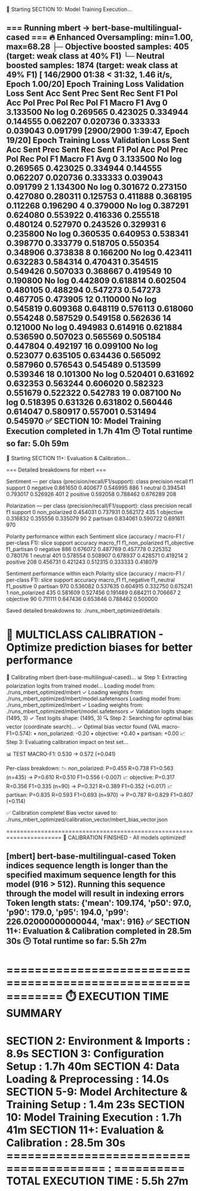 🚀 Starting SECTION 10: Model Training Execution...

=== Running mbert -> bert-base-multilingual-cased ===
🔥 Enhanced Oversampling: min=1.00, max=68.28
   ├─ Objective boosted samples: 405 (target: weak class at 40% F1)
   └─ Neutral boosted samples: 1874 (target: weak class at 49% F1)
 [ 146/2900 01:38 < 31:32, 1.46 it/s, Epoch 1.00/20]
Epoch	Training Loss	Validation Loss	Sent Acc	Sent Prec	Sent Rec	Sent F1	Pol Acc	Pol Prec	Pol Rec	Pol F1	Macro F1 Avg
0	3.133500	No log	0.269565	0.423025	0.334944	0.144555	0.062207	0.020736	0.333333	0.039043	0.091799
 [2900/2900 1:39:47, Epoch 19/20]
Epoch	Training Loss	Validation Loss	Sent Acc	Sent Prec	Sent Rec	Sent F1	Pol Acc	Pol Prec	Pol Rec	Pol F1	Macro F1 Avg
0	3.133500	No log	0.269565	0.423025	0.334944	0.144555	0.062207	0.020736	0.333333	0.039043	0.091799
2	1.134300	No log	0.301672	0.273150	0.427080	0.280311	0.125753	0.411888	0.368195	0.112268	0.196290
4	0.379000	No log	0.387291	0.624080	0.553922	0.416336	0.255518	0.480124	0.527970	0.243526	0.329931
6	0.235800	No log	0.360535	0.640953	0.538341	0.398770	0.333779	0.518705	0.550354	0.348906	0.373838
8	0.166200	No log	0.423411	0.632283	0.584314	0.470431	0.354515	0.549426	0.507033	0.368667	0.419549
10	0.190800	No log	0.442809	0.618814	0.602504	0.480105	0.488294	0.547273	0.547273	0.467705	0.473905
12	0.110000	No log	0.545819	0.609368	0.648119	0.576113	0.618060	0.554248	0.587529	0.549158	0.562636
14	0.121000	No log	0.494983	0.614916	0.621884	0.536590	0.507023	0.565569	0.505184	0.447804	0.492197
16	0.099100	No log	0.523077	0.635105	0.634436	0.565092	0.587960	0.576543	0.545489	0.513599	0.539346
18	0.101300	No log	0.520401	0.631692	0.632353	0.563244	0.606020	0.582323	0.551679	0.522322	0.542783
19	0.087100	No log	0.518395	0.631326	0.631802	0.560446	0.614047	0.580917	0.557001	0.531494	0.545970
✅ SECTION 10: Model Training Execution completed in 1.7h 41m
🕒 Total runtime so far: 5.0h 59m
------------------------------------------------------------

🚀 Starting SECTION 11+: Evaluation & Calibration...

=== Detailed breakdowns for mbert ===

Sentiment — per class (precision/recall/F1/support):
class	precision	recall	f1	support
0	negative	0.861650	0.400677	0.546995	886
1	neutral	0.394541	0.793017	0.526926	401
2	positive	0.592058	0.788462	0.676289	208

Polarization — per class (precision/recall/F1/support):
class	precision	recall	f1	support
0	non_polarized	0.454031	0.737931	0.562172	435
1	objective	0.316832	0.355556	0.335079	90
2	partisan	0.834061	0.590722	0.691611	970

Polarity performance within each Sentiment slice (accuracy / macro-F1 / per-class F1):
slice	support	accuracy	macro_f1	f1_non_polarized	f1_objective	f1_partisan
0	negative	886	0.676072	0.487769	0.457778	0.225352	0.780176
1	neutral	401	0.578554	0.508907	0.678937	0.428571	0.419214
2	positive	208	0.456731	0.421243	0.512315	0.333333	0.418079

Sentiment performance within each Polarity slice (accuracy / macro-F1 / per-class F1):
slice	support	accuracy	macro_f1	f1_negative	f1_neutral	f1_positive
0	partisan	970	0.536082	0.537635	0.604915	0.332750	0.675241
1	non_polarized	435	0.581609	0.527456	0.191489	0.684211	0.706667
2	objective	90	0.711111	0.647436	0.653846	0.788462	0.500000

Saved detailed breakdowns to: ./runs_mbert_optimized/details

🎯 MULTICLASS CALIBRATION - Optimize prediction biases for better performance
======================================================================

🔧 Calibrating mbert (bert-base-multilingual-cased)...
📊 Step 1: Extracting polarization logits from trained model...
   Loading model from: ./runs_mbert_optimized/mbert
   ✓ Loading weights from: ./runs_mbert_optimized/mbert/model.safetensors
   Loading model from: ./runs_mbert_optimized/mbert
   ✓ Loading weights from: ./runs_mbert_optimized/mbert/model.safetensors
   ✓ Validation logits shape: (1495, 3)
   ✓ Test logits shape: (1495, 3)
🔍 Step 2: Searching for optimal bias vector (coordinate search)...
   ✓ Optimal bias vector found (VAL macro-F1=0.574):
      • non_polarized: -0.20
      •     objective: +0.40
      •      partisan: +0.00
📈 Step 3: Evaluating calibration impact on test set...

   📊 TEST MACRO-F1: 0.530 → 0.572 (+0.041)

   Per-class breakdown:
   📉 non_polarized: P=0.455 R=0.738 F1=0.563 (n=435)  →  P=0.610 R=0.510 F1=0.556 (-0.007)
   📈     objective: P=0.317 R=0.356 F1=0.335 (n=90)  →  P=0.321 R=0.389 F1=0.352 (+0.017)
   📈      partisan: P=0.835 R=0.593 F1=0.693 (n=970)  →  P=0.787 R=0.829 F1=0.807 (+0.114)

✅ Calibration complete! Bias vector saved to:
   ./runs_mbert_optimized/calibration_vector/mbert_bias_vector.json

======================================================================
🎉 CALIBRATION FINISHED - All models optimized!


[mbert] bert-base-multilingual-cased
Token indices sequence length is longer than the specified maximum sequence length for this model (916 > 512). Running this sequence through the model will result in indexing errors
Token length stats: {'mean': 109.174, 'p50': 97.0, 'p90': 179.0, 'p95': 194.0, 'p99': 226.02000000000044, 'max': 916}
✅ SECTION 11+: Evaluation & Calibration completed in 28.5m 30s
🕒 Total runtime so far: 5.5h 27m
------------------------------------------------------------

============================================================
⏱️  EXECUTION TIME SUMMARY
============================================================
SECTION 2: Environment & Imports         : 8.9s
SECTION 3: Configuration Setup           : 1.7h 40m
SECTION 4: Data Loading & Preprocessing  : 14.0s
SECTION 5-9: Model Architecture & Training Setup : 1.4m 23s
SECTION 10: Model Training Execution     : 1.7h 41m
SECTION 11+: Evaluation & Calibration    : 28.5m 30s
======================================== : ==========
TOTAL EXECUTION TIME                     : 5.5h 27m
============================================================